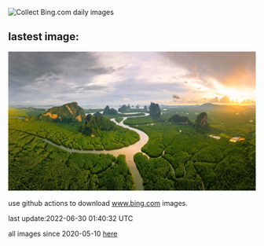 ![Collect Bing.com daily images](https://github.com/counter2015/bing-daily-images/workflows/Collect%20Bing.com%20daily%20images/badge.svg)
## lastest image:
![](images/PhangNgaBay.jpg)

use github actions to download www.bing.com images.

last update:2022-06-30 01:40:32 UTC

all images since 2020-05-10 [here](https://github.com/counter2015/bing-daily-images/tree/master/images) 
